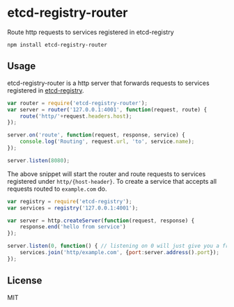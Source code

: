 # etcd-registry-router

Route http requests to services registered in etcd-registry

	npm install etcd-registry-router

## Usage

etcd-registry-router is a http server that forwards requests to services
registered in [etcd-registry](https://github.com/mafintosh/etcd-registry).

``` js
var router = require('etcd-registry-router');
var server = router('127.0.0.1:4001', function(request, route) {
	route('http/'+request.headers.host);
});

server.on('route', function(request, response, service) {
	console.log('Routing', request.url, 'to', service.name);
});

server.listen(8080);
```

The above snippet will start the router and route requests to services registered under `http/{host-header}`.
To create a service that accepts all requests routed to `example.com` do.

``` js
var registry = require('etcd-registry');
var services = registry('127.0.0.1:4001');

var server = http.createServer(function(request, response) {
	response.end('hello from service')
});

server.listen(0, function() { // listening on 0 will just give you a free port
	services.join('http/example.com', {port:server.address().port});
});
```

## License

MIT